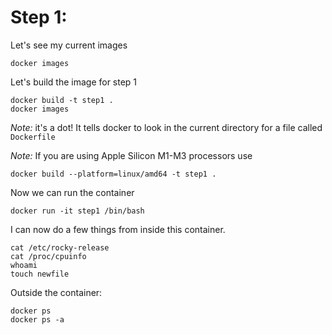 # Step 1:

Let's see my current images

```
docker images
```

Let's build the image for step 1

```
docker build -t step1 .
docker images
```
_Note:_ it's a dot! It tells docker to look in the current directory for a file called `Dockerfile`

_Note:_ If you are using Apple Silicon M1-M3 processors use

```
docker build --platform=linux/amd64 -t step1 .
```

Now we can run the container

```
docker run -it step1 /bin/bash
```



I can now do a few things from inside this container.

```
cat /etc/rocky-release
cat /proc/cpuinfo
whoami
touch newfile
```

Outside the container:

```
docker ps
docker ps -a
```
